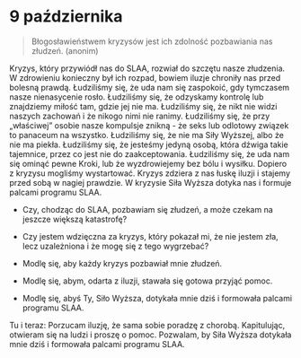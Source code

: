 
# 9 października

> Błogosławieństwem kryzysów jest ich zdolność pozbawiania nas złudzeń. (anonim)

Kryzys, który przywiódł nas do SLAA, rozwiał do szczętu nasze złudzenia. W zdrowieniu konieczny był ich rozpad, bowiem iluzje chroniły nas przed bolesną prawdą. Łudziliśmy się, że uda nam się zaspokoić, gdy tymczasem nasze nienasycenie rosło. Łudziliśmy się, że odzyskamy kontrolę lub znajdziemy miłość tam, gdzie jej nie ma. Łudziliśmy się, że nikt nie widzi naszych zachowań i że nikogo nimi nie ranimy. Łudziliśmy się, że przy „właściwej” osobie nasze kompulsje znikną - że seks lub odlotowy związek to panaceum na wszystko. Łudziliśmy się, że nie ma Siły Wyższej, albo że nie ma piekła. Łudziliśmy się, że jesteśmy jedyną osobą, która dźwiga takie tajemnice, przez co jest nie do zaakceptowania. Łudziliśmy się, że uda nam się ominąć pewne Kroki, lub że wyzdrowiejemy bez bólu i wysiłku. Dopiero z kryzysu mogliśmy wystartować. Kryzys zdziera z nas łuskę iluzji i stajemy przed sobą w nagiej prawdzie.
W kryzysie Siła Wyższa dotyka nas i formuje palcami programu SLAA.

- Czy, chodząc do SLAA, pozbawiam się złudzeń, a może czekam na jeszcze większą katastrofę?
- Czy jestem wdzięczna za kryzys, który pokazał mi, że nie jestem zła, lecz uzależniona i że mogę się z tego wygrzebać?

- Modlę się, aby każdy kryzys pozbawiał mnie złudzeń.
- Modlę się, abym, odarta z iluzji, stawała się gotowa przyjąć pomoc.
- Modlę się, abyś Ty, Siło Wyższa, dotykała mnie dziś i formowała palcami programu SLAA.

Tu i teraz: Porzucam iluzję, że sama sobie poradzę z chorobą. Kapitulując, otwieram się na ludzi i proszę o pomoc. Pozwalam, by Siła Wyższa dotykała mnie dziś i formowała palcami programu SLAA.
